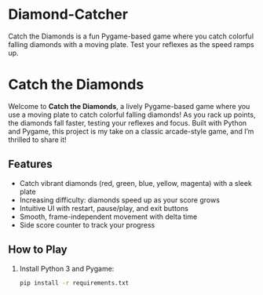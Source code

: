 # Diamond-Catcher
Catch the Diamonds is a fun Pygame-based game where you catch colorful falling diamonds with a moving plate. Test your reflexes as the speed ramps up.

# Catch the Diamonds

Welcome to **Catch the Diamonds**, a lively Pygame-based game where you use a moving plate to catch colorful falling diamonds! As you rack up points, the diamonds fall faster, testing your reflexes and focus. Built with Python and Pygame, this project is my take on a classic arcade-style game, and I’m thrilled to share it!

## Features
- Catch vibrant diamonds (red, green, blue, yellow, magenta) with a sleek plate
- Increasing difficulty: diamonds speed up as your score grows
- Intuitive UI with restart, pause/play, and exit buttons
- Smooth, frame-independent movement with delta time
- Side score counter to track your progress

## How to Play
1. Install Python 3 and Pygame:
   ```bash
   pip install -r requirements.txt
